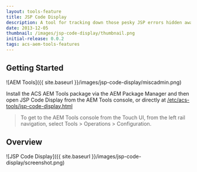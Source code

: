```yaml
---
layout: tools-feature
title: JSP Code Display
description: A tool for tracking down those pesky JSP errors hidden away in compiled servlets.
date: 2013-12-05
thumbnail: /images/jsp-code-display/thumbnail.png
initial-release: 0.0.2
tags: acs-aem-tools-features
---
```


## Getting Started

![AEM Tools]({{ site.baseurl }}/images/jsp-code-display/miscadmin.png)

Install the ACS AEM Tools package via the AEM Package Manager and then open JSP Code Display from the AEM Tools console, or directly at [/etc/acs-tools/jsp-code-display.html](http://localhost:4502/etc/acs-tools/jsp-code-display.html)

> To get to the AEM Tools console from the Touch UI, from the left rail navigation, select Tools > Operations > Configuration.

## Overview

![JSP Code Display]({{ site.baseurl }}/images/jsp-code-display/screenshot.png)
